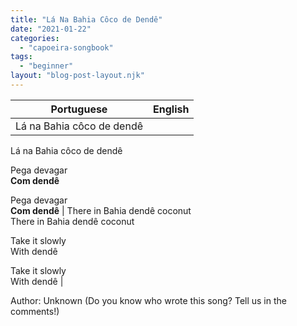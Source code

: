 ```yaml
---
title: "Lá Na Bahia Côco de Dendê"
date: "2021-01-22"
categories: 
  - "capoeira-songbook"
tags: 
  - "beginner"
layout: "blog-post-layout.njk"
---
```


| Portuguese | English |
| --- | --- |
| Lá na Bahia côco de dendê  
Lá na Bahia côco de dendê  
  
Pega devagar  
**Com dendê**  
  
Pega devagar  
**Com dendê** | There in Bahia dendê coconut  
There in Bahia dendê coconut  
  
Take it slowly  
With dendê  
  
Take it slowly  
With dendê |

<figcaption>

Author: Unknown (Do you know who wrote this song? Tell us in the comments!)

</figcaption>
